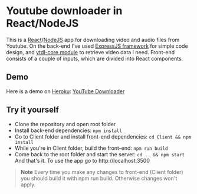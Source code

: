# Youtube downloader in React/NodeJS

This is a [React](https://reactjs.org/)/[NodeJS](https://nodejs.org/) app for downloading video and audio files from Youtube. 
On the back-end I've used [ExpressJS framework](http://expressjs.com/) for simple code design, and [ytdl-core module](https://github.com/fent/node-ytdl-core) to retrieve video data I need.
Front-end consists of a couple of inputs, which are divided into React components.

## Demo
Here is a demo on [Heroku](https://www.heroku.com/): [YouTube Downloader](https://youtube-downloader-8854.herokuapp.com/)

## Try it yourself
- Clone the repository and open root folder
- Install back-end dependencies: `npm install`
- Go to Client folder and install front-end dependencies: `cd Client && npm install`
- While you're in Client folder, build the front-end: `npm run build`
- Come back to the root folder and start the server: `cd .. && npm start`
And that's it. To use the app go to http://localhost:3500 
> **Note**
> Every time you make any changes to front-end (Client folder) you should build it with npm run build. Otherwise changes won't apply.

